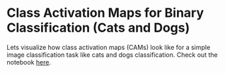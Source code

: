 # Class Activation Maps for Binary Classification (Cats and Dogs)
Lets visualize how class activation maps (CAMs) look like for a simple image classification task like cats and dogs classification. Check out the notebook <a href = "https://github.com/ankan-chakraborty/class-activation-maps/blob/main/Class%20Activation%20Map.ipynb">here</a>.
